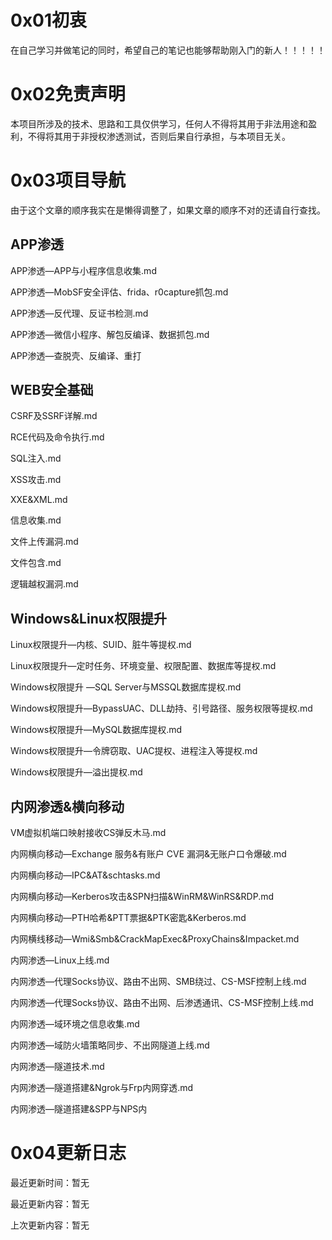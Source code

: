 # 0x01初衷

在自己学习并做笔记的同时，希望自己的笔记也能够帮助刚入门的新人！！！！！

# 0x02免责声明

本项目所涉及的技术、思路和工具仅供学习，任何人不得将其用于非法用途和盈利，不得将其用于非授权渗透测试，否则后果自行承担，与本项目无关。

# 0x03项目导航

由于这个文章的顺序我实在是懒得调整了，如果文章的顺序不对的还请自行查找。

## APP渗透

APP渗透—APP与小程序信息收集.md

APP渗透—MobSF安全评估、frida、r0capture抓包.md

APP渗透—反代理、反证书检测.md

APP渗透—微信小程序、解包反编译、数据抓包.md

APP渗透—查脱壳、反编译、重打

## WEB安全基础

CSRF及SSRF详解.md

RCE代码及命令执行.md

SQL注入.md

XSS攻击.md

XXE&XML.md

信息收集.md

文件上传漏洞.md

文件包含.md

逻辑越权漏洞.md

## Windows&Linux权限提升

Linux权限提升—内核、SUID、脏牛等提权.md

Linux权限提升—定时任务、环境变量、权限配置、数据库等提权.md

Windows权限提升 —SQL Server与MSSQL数据库提权.md

Windows权限提升—BypassUAC、DLL劫持、引号路径、服务权限等提权.md

Windows权限提升—MySQL数据库提权.md

Windows权限提升—令牌窃取、UAC提权、进程注入等提权.md

Windows权限提升—溢出提权.md

## 内网渗透&横向移动

VM虚拟机端口映射接收CS弹反木马.md

内网横向移动—Exchange 服务&有账户 CVE 漏洞&无账户口令爆破.md

内网横向移动—IPC&AT&schtasks.md

内网横向移动—Kerberos攻击&SPN扫描&WinRM&WinRS&RDP.md

内网横向移动—PTH哈希&PTT票据&PTK密匙&Kerberos.md

内网横线移动—Wmi&Smb&CrackMapExec&ProxyChains&Impacket.md

内网渗透—Linux上线.md

内网渗透—代理Socks协议、路由不出网、SMB绕过、CS-MSF控制上线.md

内网渗透—代理Socks协议、路由不出网、后渗透通讯、CS-MSF控制上线.md

内网渗透—域环境之信息收集.md

内网渗透—域防火墙策略同步、不出网隧道上线.md

内网渗透—隧道技术.md

内网渗透—隧道搭建&Ngrok与Frp内网穿透.md

内网渗透—隧道搭建&SPP与NPS内

# 0x04更新日志

最近更新时间：暂无

最近更新内容：暂无

上次更新内容：暂无
